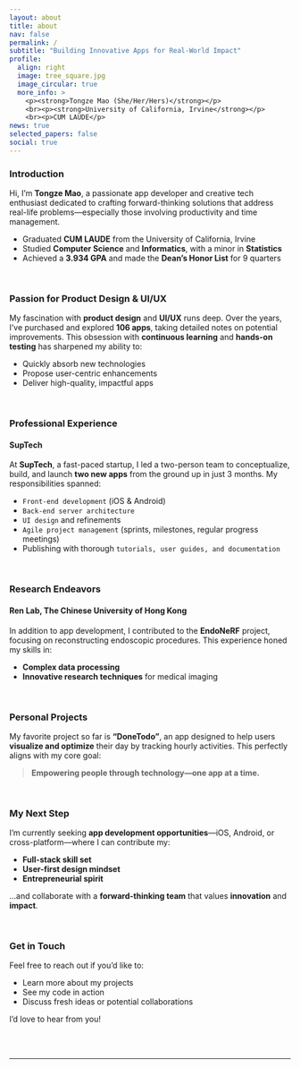 ```yaml
---
layout: about
title: about
nav: false
permalink: /
subtitle: "Building Innovative Apps for Real-World Impact"
profile:
  align: right
  image: tree_square.jpg
  image_circular: true
  more_info: >
    <p><strong>Tongze Mao (She/Her/Hers)</strong></p>
    <br><p><strong>University of California, Irvine</strong></p>
    <br><p>CUM LAUDE</p>
news: true
selected_papers: false
social: true
---
```


### Introduction
Hi, I’m **Tongze Mao**, a passionate app developer and creative tech enthusiast dedicated to crafting forward-thinking solutions that address real-life problems—especially those involving productivity and time management.

- Graduated **CUM LAUDE** from the University of California, Irvine  
- Studied **Computer Science** and **Informatics**, with a minor in **Statistics**  
- Achieved a **3.934 GPA** and made the **Dean’s Honor List** for 9 quarters  

<br>

### Passion for Product Design & UI/UX
My fascination with **product design** and **UI/UX** runs deep. Over the years, I’ve purchased and explored **106 apps**, taking detailed notes on potential improvements. This obsession with **continuous learning** and **hands-on testing** has sharpened my ability to:

- Quickly absorb new technologies  
- Propose user-centric enhancements  
- Deliver high-quality, impactful apps  

<br>

### Professional Experience
#### SupTech
At **SupTech**, a fast-paced startup, I led a two-person team to conceptualize, build, and launch **two new apps** from the ground up in just 3 months. My responsibilities spanned:

- `Front-end development` (iOS & Android)  
- `Back-end server architecture`  
- `UI design` and refinements  
- `Agile project management` (sprints, milestones, regular progress meetings)  
- Publishing with thorough `tutorials, user guides, and documentation`  

<br>

### Research Endeavors
#### Ren Lab, The Chinese University of Hong Kong
In addition to app development, I contributed to the **EndoNeRF** project, focusing on reconstructing endoscopic procedures. This experience honed my skills in:

- **Complex data processing**  
- **Innovative research techniques** for medical imaging  

<br>

### Personal Projects
My favorite project so far is **“DoneTodo”**, an app designed to help users **visualize and optimize** their day by tracking hourly activities. This perfectly aligns with my core goal:

> **Empowering people through technology—one app at a time.**

<br>

### My Next Step
I’m currently seeking **app development opportunities**—iOS, Android, or cross-platform—where I can contribute my:

- **Full-stack skill set**  
- **User-first design mindset**  
- **Entrepreneurial spirit**  

…and collaborate with a **forward-thinking team** that values **innovation** and **impact**.

<br>

### Get in Touch
Feel free to reach out if you’d like to:

- Learn more about my projects  
- See my code in action  
- Discuss fresh ideas or potential collaborations  

I’d love to hear from you!

<br>

<br>

---
